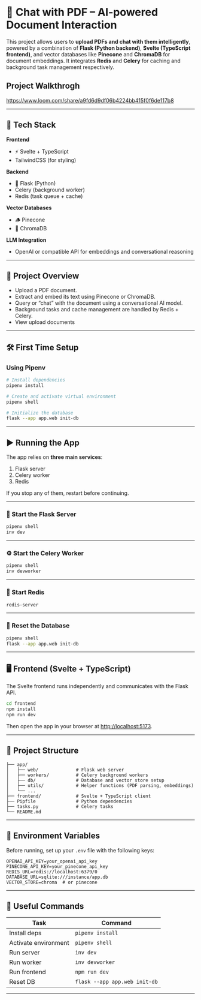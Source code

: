 

# 🧠 Chat with PDF – AI-powered Document Interaction

This project allows users to **upload PDFs and chat with them intelligently**, powered by a combination of **Flask (Python backend)**, **Svelte (TypeScript frontend)**, and vector databases like **Pinecone** and **ChromaDB** for document embeddings.
It integrates **Redis** and **Celery** for caching and background task management respectively.


## Project Walkthrogh

https://www.loom.com/share/a9fd6d9df06b4224bb415f0f6de117b8

---

## 🚀 Tech Stack

**Frontend**

* ⚡ Svelte + TypeScript
* TailwindCSS (for styling)

**Backend**

* 🐍 Flask (Python)
* Celery (background worker)
* Redis (task queue + cache)

**Vector Databases**

* 🪵 Pinecone
* 🧩 ChromaDB

**LLM Integration**

* OpenAI or compatible API for embeddings and conversational reasoning

---

## 🧩 Project Overview

* Upload a PDF document.
* Extract and embed its text using Pinecone or ChromaDB.
* Query or “chat” with the document using a conversational AI model.
* Background tasks and cache management are handled by Redis + Celery.
* View upload documents

---

## 🛠️ First Time Setup

### Using Pipenv

```bash
# Install dependencies
pipenv install

# Create and activate virtual environment
pipenv shell

# Initialize the database
flask --app app.web init-db
```

---

## ▶️ Running the App

The app relies on **three main services**:

1. Flask server
2. Celery worker
3. Redis

If you stop any of them, restart before continuing.

---

### 🧩 Start the Flask Server

```bash
pipenv shell
inv dev
```

---

### ⚙️ Start the Celery Worker

```bash
pipenv shell
inv devworker
```

---

### 🧠 Start Redis

```bash
redis-server
```

---

### 🔄 Reset the Database

```bash
pipenv shell
flask --app app.web init-db
```

---

## 🖥️ Frontend (Svelte + TypeScript)

The Svelte frontend runs independently and communicates with the Flask API.

```bash
cd frontend
npm install
npm run dev
```

Then open the app in your browser at [http://localhost:5173](http://localhost:5173).

---

## 📁 Project Structure

```
├── app/
│   ├── web/              # Flask web server
│   ├── workers/          # Celery background workers
│   ├── db/               # Database and vector store setup
│   ├── utils/            # Helper functions (PDF parsing, embeddings)
│   └── ...
├── frontend/             # Svelte + TypeScript client
├── Pipfile               # Python dependencies
├── tasks.py              # Celery tasks
└── README.md
```

---

## 🧪 Environment Variables

Before running, set up your `.env` file with the following keys:

```
OPENAI_API_KEY=your_openai_api_key
PINECONE_API_KEY=your_pinecone_api_key
REDIS_URL=redis://localhost:6379/0
DATABASE_URL=sqlite:///instance/app.db
VECTOR_STORE=chroma  # or pinecone
```

---

## 🧰 Useful Commands

| Task                 | Command                       |
| -------------------- | ----------------------------- |
| Install deps         | `pipenv install`              |
| Activate environment | `pipenv shell`                |
| Run server           | `inv dev`                     |
| Run worker           | `inv devworker`               |
| Run frontend         | `npm run dev`                 |
| Reset DB             | `flask --app app.web init-db` |

---
